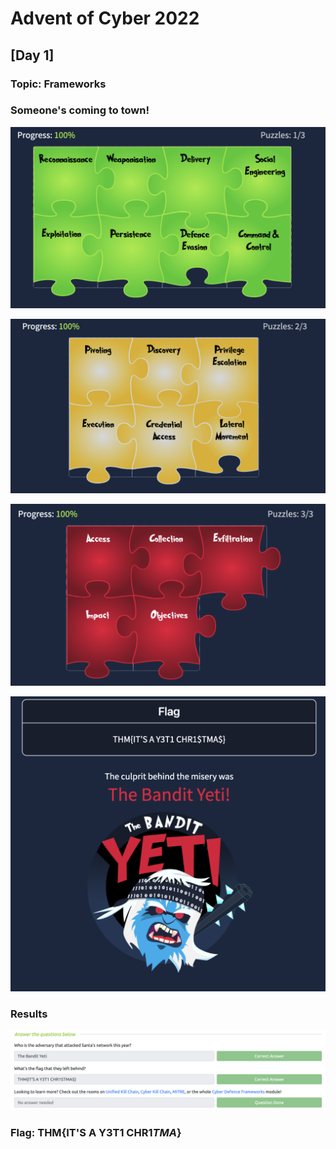 # Advent of Cyber 2022

## [Day 1]

### Topic: Frameworks

### Someone's coming to town!

![](1_1.png)

![](1_2.png)

![](1_3.png)

![](1_4.png)

### Results

![](1_results.png)

### Flag: THM{IT'S A Y3T1 CHR1$TMA$}
